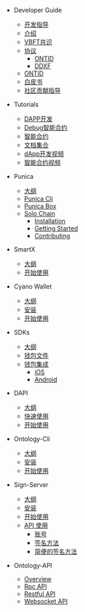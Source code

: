 - Developer Guide
  - [开发指导](docs-cn/DeveloperGuide/developer-guide.md)
  - [介绍](docs-cn/DeveloperGuide/installation.md)
  - [VBFT共识](docs-cn/DeveloperGuide/VBFT-introduction.md)
  - [协议](docs-cn/DeveloperGuide/protocol.md)
     - [ONTID](docs-cn/DeveloperGuide/ontid.md)
     - [DDXF](docs-cn/DeveloperGuide/ddxf.md)
  - [ONTID](docs-cn/DeveloperGuide/ontid.md)
  - [白皮书](docs-cn/DeveloperGuide/white-papers.md)
  - [社区贡献指导](docs-cn/DeveloperGuide/contributions-guide.md)
- Tutorials
  - [DAPP开发](docs-cn/Tutorials/00-dapp_development.md)  
  - [Debug智能合约](docs-cn/Tutorials/01-debug-a-Smart-Contract.md)
  - [智能合约](docs-cn/Tutorials/02-smartcontract-template.md)
  - [文档集合](docs-cn/Tutorials/03-docs-collect.md)
  - [dApp开发视频](docs-cn/Tutorials/04-learning-dapp-video.md)
  - [智能合约视频](docs-cn/Tutorials/05-learning-sc-video.md)
- Punica
  - [大纲](docs-cn/Punica/punica.md)
  - [Punica Cli](docs-cn/Punica/punica-cli.md)
  - [Punica Box](docs-cn/Punica/punica-box.md)
  - [Solo Chain](docs-cn/Punica/solo-chain/00-overview.md)
      - [Installation](docs-cn/Punica/solo-chain/01-installation.md)
      - [Getting Started](docs-cn/Punica/solo-chain/02-getting-started.md)
      - [Contributing](docs-cn/Punica/solo-chain/03-contributing.md)

- SmartX
  - [大纲](docs-cn/SmartX/overview.md)
  - [开始使用](docs-cn/SmartX/getting-started.md)

- Cyano Wallet
  - [大纲](docs-cn/Cyano/overview.md)
  - [安装](docs-cn/Cyano/installation.md)
  - [开始使用](docs-cn/Cyano/getting-started.md)

- SDKs
  - [大纲](docs-cn/SDKs/00-overview.md)
  - [钱包文件](docs-cn/SDKs/01-wallet-file-specification.md)
  - [钱包集成](docs-cn/SDKs/02-wallet-intergration.md)
      - [iOS](docs-cn/SDKs/ontology_wallet_dev_ts_sdk_zh.md)
      - [Android](docs-cn/SDKs/ontology_wallet_dev_android_zh.md)
- DAPI
  - [大纲](docs-cn/dApi/overview.md)
  - [快速使用](docs-cn/dApi/quickstart.md)
  - [开始使用](docs-cn/dApi/getting-started.md)

- Ontology-Cli
  - [大纲](docs-cn/OntologyCli/overview.md)
  - [安装](docs-cn/OntologyCli/installation.md)
  - [开始使用](docs-cn/OntologyCli/getting-started.md)

- Sign-Server
  - [大纲](docs-en/SignServer/00-overview.md)
  - [安装](docs-en/SignServer/01-installation.md)
  - [开始使用](docs-en/SignServer/02-getting-started.md)
  - [API 使用](docs-en/SignServer/03-api-usage.md)
      - [账号](docs-en/SignServer/04-api-account-methods.md)
      - [签名方法](docs-en/SignServer/05-api-signing-methods.md)
      - [简便的签名方法](docs-en/SignServer/06-api-signing-convinience-methods.md)
      
- Ontology-API
  - [Overview](docs-en/API/00-overview.md)
  - [Rpc API](docs-en/API/01-rpc_api.md)
  - [Restful API](docs-en/API/02-restful_api.md)
  - [Websocket API](docs-en/API/03-websocket_api.md)